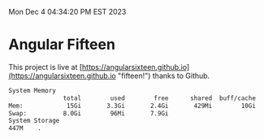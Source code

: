 Mon Dec  4 04:34:20 PM EST 2023

# Angular Fifteen


This project is live at [https://angularsixteen.github.io](https://angularsixteen.github.io "fifteen!") thanks to Github.

```bash
System Memory
               total        used        free      shared  buff/cache   available
Mem:            15Gi       3.3Gi       2.4Gi       429Mi        10Gi        11Gi
Swap:          8.0Gi        96Mi       7.9Gi
System Storage
447M	.
